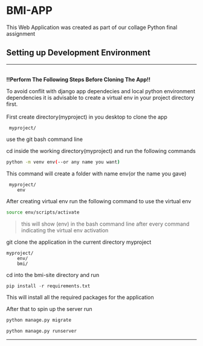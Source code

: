 # BMI-APP

This Web Application was created as part of our collage Python final assignment

## Setting up Development Environment

---

\
**!!Perform The Following Steps Before Cloning The App!!**

To avoid conflit with django app dependecies and local python environment dependencies it is advisable to create a virtual env in your project directory first.
\
\
First create directory(myproject) in you desktop to clone the app

```windows
 myproject/
```

use the git bash command line

cd inside the working directory(myproject) and run the following commands

```bash
python -m venv env(--or any name you want)
```

This command will create a folder with name env(or the name you gave)

```windows
 myproject/
    env
```

After creating virtual env run the following command to use the virtual env

```bash
source env/scripts/activate
```

> this will show (env) in the bash command line after every command indicating the virtual env activation

git clone the application in the current directory myproject

```windows
myproject/
    env/
    bmi/
```

cd into the bmi-site directory and run

```python
pip install -r requirements.txt
```

This will install all the required packages for the application

After that to spin up the server run

```python
python manage.py migrate
```

```python
python manage.py runserver
```

---
